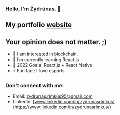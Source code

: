 ### Hello, I'm Žydrūnas. 👋 

## My portfolio [website](https://www.fnt.lt)

## Your opinion does not matter. ;)

- 👀 I am interested in blockchain.
- 🌱 I’m currently learning React.js
- 🥅 2022 Goals: React.js + React Native
- ⚡ Fun fact: I love esports.

### Don't connect with me:

- Email: [zydrunas.rimkus95@gmail.com](mailto:zydrunas.rimkus95@gmail.com)
- LinkedIn: [www.linkedin.com/in/zydrunasrimkus](https://www.linkedin.com/in/zydrunasrimkus/)
